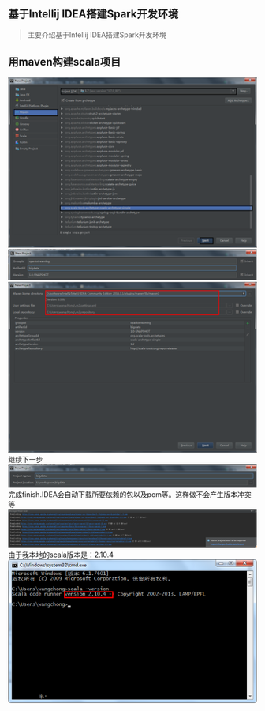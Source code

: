 ## 基于Intellij IDEA搭建Spark开发环境
> 主要介绍基于Intellij IDEA搭建Spark开发环境
## 用maven构建scala项目
![](images/idea_spark1.png)
![](images/idea_spark2.png)
![](images/idea_spark3.png)
继续下一步
![](images/idea_spark4.png)
完成finish.IDEA会自动下载所要依赖的包以及pom等。这样做不会产生版本冲突等
![](images/idea_spark5.png)
由于我本地的scala版本是：2.10.4
![](images/idea_spark6.png)